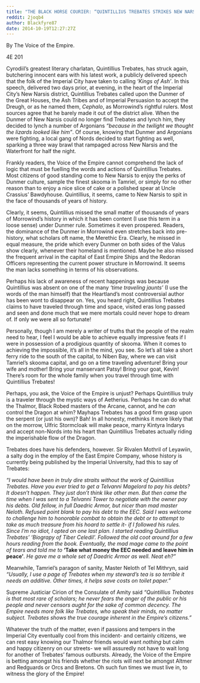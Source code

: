 ```yaml
---
title: "THE BLACK HORSE COURIER: “QUINTILLIUS TREBATES STRIKES NEW NARSIS”"
reddit: 2joqb4
author: Blackfyre87
date: 2014-10-19T12:27:27Z
---
```


By The Voice of the Empire.

4E 201

Cyrodiil’s greatest literary charlatan, Quintillius Trebates, has struck again, butchering innocent ears with his latest work, a publicly delivered speech that the folk of the Imperial City have taken to calling *‘Kings of Ash’*. In this speech, delivered two days prior, at evening, in the heart of the Imperial City’s New Narsis district, Quintillius Trebates called upon the Dunmer of the Great Houses, the Ash Tribes and of Imperial Persuasion to accept the Dreugh, or as he named them, *Cephalo*, as Morrowind’s rightful rulers. Most sources agree that he barely made it out of the district alive. When the Dunmer of New Narsis could no longer find Trebates and lynch him, they decided to lynch a number of Argonians *“because in the twilight we thought the lizards looked like him”*. Of course, knowing that Dunmer and Argonians were fighting, a local gang of Nords decided to start fighting as well, sparking a three way brawl that rampaged across New Narsis and the Waterfront for half the night.

Frankly readers, the Voice of the Empire cannot comprehend the lack of logic that must be fuelling the words and actions of Quintillius Trebates. Most citizens of good standing come to New Narsis to enjoy the perks of Dunmer culture, sample the finest skooma in Tamriel, or simply for no other reason than to enjoy a nice slice of cake or a polished spear at Uncle Crassius’ Bawdyhouse. Quintillius, it seems, came to New Narsis to spit in the face of thousands of years of history.

Clearly, it seems, Quintillius missed the small matter of thousands of years of Morrowind’s history in which it has been content (I use this term in a loose sense) under Dunmer rule. Sometimes it even prospered. Readers, the dominance of the Dunmer in Morrowind even stretches back into pre-history, what scholars oft name, the Merethic Era. Clearly, he missed in equal measure, the pride which every Dunmer on both sides of the Valus show clearly, whenever their homeland is mentioned. Maybe he also missed the frequent arrival in the capital of East Empire Ships and the Redoran Officers representing the current power structure in Morrowind. It seems the man lacks something in terms of his observations.

Perhaps his lack of awareness of recent happenings was because Quintillius was absent on one of the many *‘time traveling jaunts’* (I use the words of the man himself) that the Heartland’s most controversial author has been wont to disappear on. Yes, you heard right, Quintillius Trebates claims to have traveled through time and space, visited eras long passed and seen and done much that we mere mortals could never hope to dream of. If only we were all so fortunate!

Personally, though I am merely a writer of truths that the people of the realm need to hear, I feel I would be able to achieve equally impressive feats if I were in possession of a prodigious quantity of skooma. When it comes to achieving the impossible, it’s all in the mind, you see. So let’s all take a short ferry ride to the south of the capital, to Niben Bay, where we can visit Tamriel’s skooma capital, and go on a time traveling adventure! Bring your wife and mother! Bring your manservant Patsy! Bring your goat, Kevin! There’s room for the whole family when you travel through time with Quintillius Trebates!

Perhaps, you ask, the Voice of the Empire is unjust? Perhaps Quintillius truly is a traveler through the mystic ways of Aetherius. Perhaps he can do what the Thalmor, Black Robed masters of the Arcane, cannot, and he *can* control the Dragon at whim? Mayhaps Trebates has a good firm grasp upon the serpent (or just his own)? Bah! In all honesty, methinks it more likely that on the morrow, Ulfric Stormcloak will make peace, marry Kintyra Indarys and accept non-Nords into his heart than Quintillius Trebates actually riding the imperishable flow of the Dragon.

Trebates does have his defenders, however. Sir Rivalen Mothril of Leyawiin, a salty dog in the employ of the East Empire Company, whose history is currently being published by the Imperial University, had this to say of Trebates: 

*“I would have been in truly dire straits without the work of Quintillius Trebates. Have you ever tried to get a Telvanni Magelord to pay his debts? It doesn’t happen. They just don’t think like other men. But then came the time when I was sent to a Telvanni Tower to negotiate with the owner pay his debts. Old fellow, in full Daedric Armor, but nicer than mad master Neloth. Refused point blank to pay his debt to the EEC. Said I was welcome to challenge him to honorable combat to obtain the debt or to attempt to take as much treasure from his hoard to settle it- if I followed his rules. Since I’m no idiot, I opted on one last plan. I started reading Quintillius Trebates’ ‘Biograpy of Tiber Celedil’. Followed the old coot around for a few hours reading from the book. Eventually, the mad mage came to the point of tears and told me to* **‘Take what money the EEC needed and leave him in peace’**. *He gave me a whole set of Daedric Armor as well. Neat eh?”*

Meanwhile, Tamriel’s paragon of sanity, Master Neloth of Tel Mithryn, said *“Usually, I use a page of Trebates when my steward’s tea is so terrible it needs an additive. Other times, it helps save costs on toilet paper.”*

Supreme Justiciar Cirion of the Consulate of Amity said *“Quintillius Trebates is that most rare of scholars; he never fears the anger of the public or his people and never censors aught for the sake of common decency. The Empire needs more folk like Trebates, who speak their minds, no matter subject. Trebates shows the true courage inherent in the Empire’s citizens.”*

Whatever the truth of the matter, even if passions and tempers in the Imperial City eventually cool from this incident- and certainly citizens, we can rest easy knowing our Thalmor friends would want *nothing* but calm and happy citizenry on our streets- we will assuredly not have to wait long for another of Trebates’ famous outbursts. Already, the Voice of the Empire is betting amongst his friends whether the riots will next be amongst Altmer and Redguards or Orcs and Bretons.
Oh such fun times we must live in, to witness the glory of the Empire!

